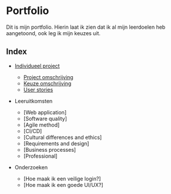 # Portfolio
Dit is mijn portfolio. Hierin laat ik zien dat ik al mijn leerdoelen heb aangetoond, ook leg ik mijn keuzes uit.

## Index

  - [Individueel project](https://github.com/TijndeRooij/Portfolio/blob/main/IP.md)
      - [Project omschrijving](https://github.com/TijndeRooij/Portfolio/blob/main/IP.md)
      - [Keuze omschrijving](https://github.com/TijndeRooij/Portfolio/blob/main/IP.md#keuzes)
      - [User stories](https://github.com/TijndeRooij/Portfolio/blob/main/IP.md#userstories)
      
  - Leeruitkomsten
      - [Web application]
      - [Software quality]
      - [Agile method]
      - [CI/CD]
      - [Cultural differences and ethics]
      - [Requirements and design]
      - [Business processes]
      - [Professional]
  
  - Onderzoeken
      - [Hoe maak ik een veilige login?]
      - [Hoe maak ik een goede UI/UX?]
